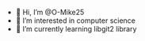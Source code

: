 - 👋 Hi, I’m @O-Mike25
- 👀 I’m interested in computer science
- 🌱 I’m currently learning libgit2 library


<!---
O-Mike25/O-Mike25 is a ✨ special ✨ repository because its `README.md` (this file) appears on your GitHub profile.
You can click the Preview link to take a look at your changes.
--->
